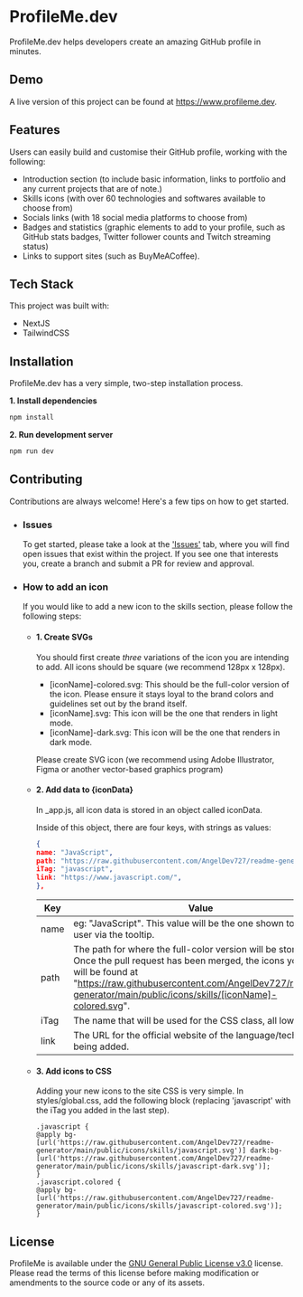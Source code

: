 # ProfileMe.dev

ProfileMe.dev helps developers create an amazing GitHub profile in minutes.

## Demo

A live version of this project can be found at https://www.profileme.dev.

## Features

Users can easily build and customise their GitHub profile, working with the following:

- Introduction section (to include basic information, links to portfolio and any current projects that are of note.)
- Skills icons (with over 60 technologies and softwares available to choose from)
- Socials links (with 18 social media platforms to choose from)
- Badges and statistics (graphic elements to add to your profile, such as GitHub stats badges, Twitter follower counts and Twitch streaming status)
- Links to support sites (such as BuyMeACoffee).

## Tech Stack

This project was built with:

- NextJS
- TailwindCSS

## Installation

ProfileMe.dev has a very simple, two-step installation process.

**1. Install dependencies**

```bash
npm install
```

**2. Run development server**

```bash
npm run dev
```

## Contributing

Contributions are always welcome! Here's a few tips on how to get started.

- ### Issues

  To get started, please take a look at the ['Issues'](https://github.com/AngelDev727/profileme-dev/issues) tab, where you will find open issues that exist within the project. If you see one that interests you, create a branch and submit a PR for review and approval.

- ### How to add an icon

  If you would like to add a new icon to the skills section, please follow the following steps:

  - #### **1. Create SVGs**

    You should first create _three_ variations of the icon you are intending to add.
    All icons should be square (we recommend 128px x 128px).

    - [iconName]-colored.svg: This should be the full-color version of the icon. Please ensure it stays loyal to the brand colors and guidelines set out by the brand itself.
    - [iconName].svg: This icon will be the one that renders in light mode.
    - [iconName]-dark.svg: This icon will be the one that renders in dark mode.

    Please create SVG icon (we recommend using Adobe Illustrator, Figma or another vector-based graphics program)

  - #### **2. Add data to {iconData}**

    In \_app.js, all icon data is stored in an object called iconData.

    Inside of this object, there are four keys, with strings as values:

    ```json
    {
    name: "JavaScript",
    path: "https://raw.githubusercontent.com/AngelDev727/readme-generator/main/public/icons/skills/javascript-colored.svg",
    iTag: "javascript",
    link: "https://www.javascript.com/",
    },
    ```

    | Key  | Value                                                                                                                                                                                                                                                 |
    | ---- | ----------------------------------------------------------------------------------------------------------------------------------------------------------------------------------------------------------------------------------------------------- |
    | name | eg: "JavaScript". This value will be the one shown to the user via the tooltip.                                                                                                                                                                       |
    | path | The path for where the full-color version will be stored. Once the pull request has been merged, the icons you add will be found at "https://raw.githubusercontent.com/AngelDev727/readme-generator/main/public/icons/skills/[iconName]-colored.svg". |
    | iTag | The name that will be used for the CSS class, all lower case.                                                                                                                                                                                         |
    | link | The URL for the official website of the language/technology being added.                                                                                                                                                                              |

  - #### **3. Add icons to CSS**

    Adding your new icons to the site CSS is very simple. In styles/global.css, add the following block (replacing 'javascript' with the iTag you added in the last step).

    ```
    .javascript {
    @apply bg-[url('https://raw.githubusercontent.com/AngelDev727/readme-generator/main/public/icons/skills/javascript.svg')] dark:bg-[url('https://raw.githubusercontent.com/AngelDev727/readme-generator/main/public/icons/skills/javascript-dark.svg')];
    }
    .javascript.colored {
    @apply bg-[url('https://raw.githubusercontent.com/AngelDev727/readme-generator/main/public/icons/skills/javascript-colored.svg')];
    }
    ```

## License

ProfileMe is available under the [GNU General Public License v3.0](https://choosealicense.com/licenses/gpl-3.0/) license. Please read the terms of this license before making modification or amendments to the source code or any of its assets.
